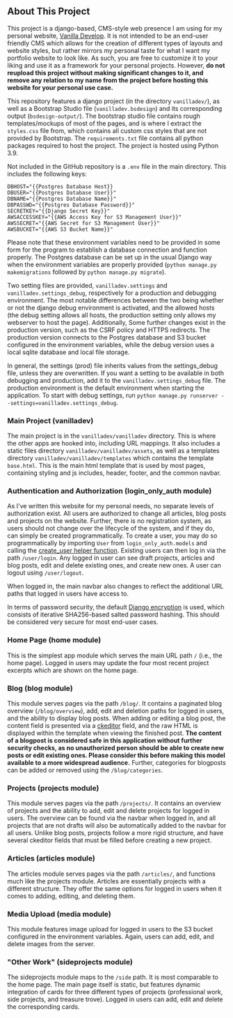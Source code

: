 ## About This Project
This project is a django-based, CMS-style web presence I am using for my personal website, [Vanilla Develop](https://vanilla.sh). It is not intended to be an end-user friendly CMS which allows for the creation of different types of layouts and website styles, but rather mirrors my personal taste for what I want my portfolio website to look like. As such, you are free to customize it to your liking and use it as a framework for your personal projects. However, **do not reupload this project without making significant changes to it, and remove any relation to my name from the project before hosting this website for your personal use case.**

This repository features a django project (in the directory `vanilladev/`), as well as a Bootstrap Studio file (`vanilladev.bsdesign`) and its corresponding output (`bsdesign-output/`). The bootstrap studio file contains rough templates/mockups of most of the pages, and is where I extract the `styles.css` file from, which contains all custom css styles that are not provided by Bootstrap. The `requirements.txt` file contains all python packages required to host the project. The project is hosted using Python 3.9.

Not included in the GitHub repository is a `.env` file in the main directory. This includes the following keys:
```
DBHOST="{{Postgres Database Host}}
DBUSER="{{Postgres Database User}}"
DBNAME="{{Postgres Database Name}}"
DBPASSWD="{{Postgres Database Password}}"
SECRETKEY="{{Django Secret Key}}"
AWSACCESSKEY="{{AWS Access Key for S3 Management User}}"
AWSSECRET="{{AWS Secret for S3 Management User}}"
AWSBUCKET="{{AWS S3 Bucket Name}}"
```
Please note that these environment variables need to be provided in some form for the program to establish a database connection and function properly. The Postgres database can be set up in the usual Django way when the environment variables are properly provided (`python manage.py makemigrations` followed by `python manage.py migrate`).

Two setting files are provided, `vanilladev.settings` and `vanilladev.settings_debug`, respectively for a production and debugging environment. The most notable differences between the two being whether or not the django debug environment is activated, and the allowed hosts (the debug setting allows all hosts, the production setting only allows my webserver to host the page). Additionally, Some further changes exist in the production version, such as the CSRF policy and HTTPS redirects. The production version connects to the Postgres database and S3 bucket configured in the environment variables, while the debug version uses a local sqlite database and local file storage.

In general, the settings (prod) file inherits values from the settings_debug file, unless they are overwritten. If you want a setting to be available in both debugging and production, add it to the `vanilladev.settings_debug` file. The production environment is the default environment when starting the application. To start with debug settings, run `python manage.py runserver --settings=vanilladev.settings_debug`.

### Main Project (vanilladev)
The main project is in the `vanilladev/vanilladev` directory. This is where the other apps are hooked into, including URL mappings. It also includes a static files directory `vanilladev/vanilladev/assets`, as well as a templates directory `vanilladev/vanilladev/templates` which contains the template `base.html`. This is the main html template that is used by most pages, containing styling and js includes, header, footer, and the common navbar.

### Authentication and Authorization (login_only_auth module)
As I've written this website for my personal needs, no separate levels of authorization exist. All users are authorized to change all articles, blog posts and projects on the website. Further, there is no registration system, as users should not change over the lifecycle of the system, and if they do, can simply be created programmatically. To create a user, you may do so programmatically by importing `User` from `login_only_auth.models` and calling the [create_user helper function](https://docs.djangoproject.com/en/4.0/ref/contrib/auth/#django.contrib.auth.models.UserManager.create_user). Existing users can then log in via the path `/user/login`. Any logged in user can see draft projects, articles and blog posts, edit and delete existing ones, and create new ones. A user can logout using `/user/logout`. 

When logged in, the main navbar also changes to reflect the additional URL paths that logged in users have access to.

In terms of password security, the default [Django encryption](https://en.wikipedia.org/wiki/PBKDF2) is used, which consists of iterative SHA256-based salted password hashing. This should be considered very secure for most end-user cases. 

### Home Page (home module)
This is the simplest app module which serves the main URL path `/` (i.e., the home page). Logged in users may update the four most recent project excerpts which are shown on the home page.

### Blog (blog module)
This module serves pages via the path `/blog/`. It contains a paginated blog overview (`/blog/overview`), add, edit and deletion paths for logged in users, and the ability to display blog posts. When adding or editing a blog post, the content field is presented via a [ckeditor](https://ckeditor.com/) field, and the raw HTML is displayed within the template when viewing the finished post. **The content of a blogpost is considered safe in this application without further security checks, as no unauthorized person should be able to create new posts or edit existing ones. Please consider this before making this model available to a more widespread audience.** Further, categories for blogposts can be added or removed using the `/blog/categories`.

### Projects (projects module)
This module serves pages via the path `/projects/`. It contains an overview of projects and the ability to add, edit and delete projects for logged in users. The overview can be found via the navbar when logged in, and all projects that are not drafts will also be automatically added to the navbar for all users. Unlike blog posts, projects follow a more rigid structure, and have several ckeditor fields that must be filled before creating a new project. 

### Articles (articles module)
The articles module serves pages via the path `/articles/`, and functions much like the projects module. Articles are essentially projects with a different structure. They offer the same options for logged in users when it comes to adding, editing, and deleting them.

### Media Upload (media module)
This module features image upload for logged in users to the S3 bucket configured in the environment variables. Again, users can add, edit, and delete images from the server. 

### "Other Work" (sideprojects module)
The sideprojects module maps to the `/side` path. It is most comparable to the home page. The main page itself is static, but features dynamic integration of cards for three different types of projects (professional work, side projects, and treasure trove). Logged in users can add, edit and delete the corresponding cards.